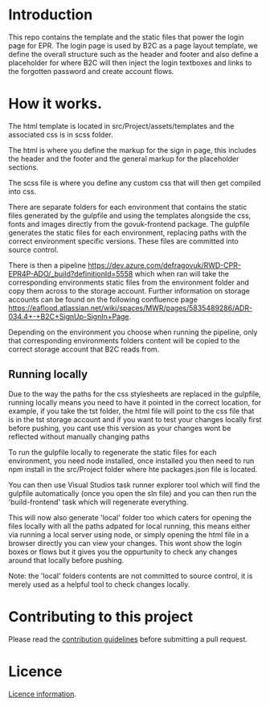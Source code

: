 # Introduction

This repo contains the template and the static files that power the login page for EPR. The login page is used by B2C as a page layout template, we define the overall structure such as the header and footer and also define a placeholder for where B2C will then inject the login textboxes and links to the forgotten password and create account flows.

# How it works.

The html template is located in src/Project/assets/templates and the associated css is in scss folder. 

The html is where you define the markup for the sign in page, this includes the header and the footer and the general markup for the placeholder sections. 

The scss file is where you define any custom css that will then get compiled into css.

There are separate folders for each environment that contains the static files generated by the gulpfile and using the templates alongside the css, fonts and images directly from the govuk-frontend package. The gulpfile generates the static files for each environment, replacing paths with the correct environment specific versions. These files are committed into source control.

There is then a pipeline https://dev.azure.com/defragovuk/RWD-CPR-EPR4P-ADO/_build?definitionId=5558 which when ran will take the corresponding environments static files from the environment folder and copy them across to the storage account. Further information on storage accounts can be found on the following confluence page https://eaflood.atlassian.net/wiki/spaces/MWR/pages/5835489286/ADR-034.4+-+B2C+SignUp-SignIn+Page.

Depending on the environment you choose when running the pipeline, only that corresponding environments folders content will be copied to the correct storage account that B2C reads from.

## Running locally

Due to the way the paths for the css stylesheets are replaced in the gulpfile, running locally means you need to have it pointed in the correct location, for example, if you take the tst folder, the html file will point to the css file that is in the tst storage account and if you want to test your changes locally first before pushing, you cant use this version as your changes wont be reflected without manually changing paths

To run the gulpfile locally to regenerate the static files for each environment, you need node installed, once installed you then need to run npm install in the src/Project folder where hte packages.json file is located. 

You can then use Visual Studios task runner explorer tool which will find the gulpfile automatically (once you open the sln file) and you can then run the 'build-frontend' task which will regenerate everything. 

This will now also generate 'local' folder too which caters for opening the files locally with all the paths adpated for local running, this means either via running a local server using node, or simply opening the html file in a browser directly you can view your changes. This wont show the login boxes or flows but it gives you the oppurtunity to check any changes around that locally before pushing.

Note: the 'local' folders contents are not committed to source control, it is merely used as a helpful tool to check changes locally.

# Contributing to this project
Please read the [contribution guidelines](CONTRIBUTING.md) before submitting a pull request.

# Licence
[Licence information](LICENCE.md).